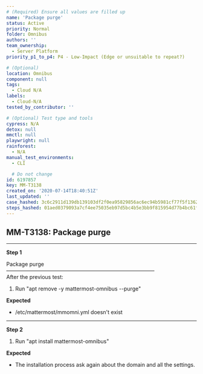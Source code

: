 ```yaml
---
# (Required) Ensure all values are filled up
name: 'Package purge'
status: Active
priority: Normal
folder: Omnibus
authors: ''
team_ownership:
  - Server Platform
priority_p1_to_p4: P4 - Low-Impact (Edge or unsuitable to repeat?)

# (Optional)
location: Omnibus
component: null
tags:
  - Cloud N/A
labels:
  - Cloud-N/A
tested_by_contributor: ''

# (Optional) Test type and tools
cypress: N/A
detox: null
mmctl: null
playwright: null
rainforest:
  - N/A
manual_test_environments:
  - CLI

  # Do not change
id: 6197857
key: MM-T3138
created_on: '2020-07-14T18:40:51Z'
last_updated: ''
case_hashed: 3c6c2911d139db139103df2f0ea95829856ac6ec94b5981cf77f5f1362662abd9251b22b2b480da33a8b7dd30561b334
steps_hashed: 01aed0379093a7cf4ee75035eb97d5bc4b5e3bb9f815954d77b4bc61f01a15e0499f54536a43b613c63039267a4ab939
---
```


<!-- (Auto-generated) Based on frontmatter's "key" and "name" -->

## MM-T3138: Package purge

---

**Step 1**

Package purge\
————————————————————————————\
After the previous test:

1. Run "apt remove -y mattermost-omnibus --purge"

**Expected**

- /etc/mattermost/mmomni.yml doesn't exist

---

**Step 2**

1. Run "apt install mattermost-omnibus"

**Expected**

- The installation process ask again about the domain and all the settings.

